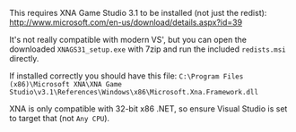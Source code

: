 This requires XNA Game Studio 3.1 to be installed (not just the redist):
http://www.microsoft.com/en-us/download/details.aspx?id=39

It's not really compatible with modern VS', but you can open the downloaded
`XNAGS31_setup.exe` with 7zip and run the included `redists.msi` directly.

If installed correctly you should have this file:
`C:\Program Files (x86)\Microsoft XNA\XNA Game Studio\v3.1\References\Windows\x86\Microsoft.Xna.Framework.dll`

XNA is only compatible with 32-bit x86 .NET, so ensure Visual Studio is set to
target that (not `Any CPU`).
